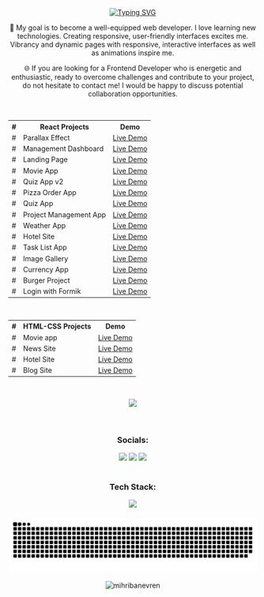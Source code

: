 <div align="center">
 <a href="https://github.com/MihribanEvren">
  <img src="https://readme-typing-svg.demolab.com?font=Fira+Code&size=28&duration=3000&pause=500&color=EB74FF&width=435&lines=Hello!%F0%9F%91%8B+I+am+Mihriban!;I+am+a+Frontend+Developer%F0%9F%AB%A7" alt="Typing SVG" />
 </a>
</div>

<div align="center">
<p>
🔭 My goal is to become a well-equipped web developer. I love learning new technologies. Creating responsive, user-friendly interfaces excites me. Vibrancy  and dynamic pages with responsive, interactive interfaces as well as animations inspire me.  
</p>
 <p>
🌐 If you are looking for a Frontend Developer who is energetic and enthusiastic, ready to overcome challenges and contribute to your project, do not hesitate to contact me! I would be happy to discuss potential collaboration opportunities.</p>
<div/>
 
<br/>

<div align="center">
<table>
  <tr>
    <th>#</th>
    <th>React Projects</th>
    <th>Demo</th>
  </tr>
 <tr>
    <td>#</td>
    <td>Parallax Effect</td>
    <td> <a href='https://ma-animations.netlify.app/' target='_blank'>Live Demo</a> </td>
  </tr>
 <tr>
    <td>#</td>
    <td>Management Dashboard</td>
    <td> <a href='https://cheerful-heliotrope-cd3f8e.netlify.app/' target='_blank'>Live Demo</a> </td>
  </tr>
 <tr>
    <td>#</td>
    <td>Landing Page</td>
    <td> <a href='https://collers-sneakers.netlify.app/' target='_blank'>Live Demo</a> </td>
  </tr>
 <tr>
    <td>#</td>
    <td>Movie App</td>
    <td> <a href='https://miovie-app.netlify.app/' target='_blank'>Live Demo</a> </td>
  </tr>
 <tr>
    <td>#</td>
    <td>Quiz App v2</td>
    <td> <a href='https://quiz-app-case.netlify.app' target='_blank'>Live Demo</a> </td>
  </tr>
 <tr>
    <td>#</td>
    <td>Pizza Order App</td>
    <td> <a href='https://pizzaorderreactapp.netlify.app/' target='_blank'>Live Demo</a> </td>
  </tr>
 <tr>
    <td>#</td>
    <td>Quiz App</td>
    <td> <a href='https://quiz-app-r-project.netlify.app/' target='_blank'>Live Demo</a> </td>
  </tr>
 <tr>
 <tr>
    <td>#</td>
    <td>Project Management App</td>
    <td> <a href='https://project-management-app-r.netlify.app/' target='_blank'>Live Demo</a> </td>
  </tr>
 <tr>
    <td>#</td>
    <td>Weather App</td>
    <td> <a href='https://ma-weather-app.netlify.app/' target='_blank'>Live Demo</a> </td>
  </tr>
 <tr>
    <td>#</td>
    <td>Hotel Site</td>
    <td> <a href='https://hotel-site-project.netlify.app/' target='_blank'>Live Demo</a> </td>
  </tr>
  <tr>
    <td>#</td>
    <td>Task List App</td>
    <td> <a href='https://ma-task-list-project.netlify.app/' target='_blank'>Live Demo</a> </td>
  </tr>
  <tr>
    <td>#</td>
    <td>Image Gallery</td>
    <td><a href='https://ma-image-gallery.netlify.app/' target='_blank'>Live Demo</a></td>
  </tr>
  <tr>
    <td>#</td>
    <td>Currency App</td>
    <td><a href='https://ma-currency-app.netlify.app/' target='_blank'>Live Demo</a></td>
  </tr>
 <tr>
    <td>#</td>
    <td>Burger Project</td>
    <td><a href='https://moorger-burger.netlify.app/' target='_blank'>Live Demo</a></td>
  </tr>
 <tr>
    <td>#</td>
    <td>Login with Formik</td>
    <td><a href='https://formik-login.netlify.app/' target='_blank'>Live Demo</a></td>
  </tr>
</table>
<div/>
 
<br/>
  
<div align="center">
<table>
  <tr>
    <th>#</th>
    <th>HTML-CSS Projects</th>
    <th>Demo</th>
  </tr>
  <tr>
    <td>#</td>
    <td>Movie app</td>
    <td> <a href='https://ma-movieapp-site.netlify.app/' target='_blank'>Live Demo</a> </td>
  </tr>
  <tr>
    <td>#</td>
    <td>News Site</td>
    <td><a href='https://ma-news-site.netlify.app/' target='_blank'>Live Demo</a></td>
  </tr>
  <tr>
    <td>#</td>
    <td>Hotel Site</td>
    <td><a href='https://ma-hotel-site.netlify.app/' target='_blank'>Live Demo</a></td>
  </tr>
  <tr>
    <td>#</td>
    <td>Blog Site</td>
    <td><a href='https://ma-blog-site.netlify.app/' target='_blank'>Live Demo</a></td>
  </tr>
</table>
<div/>

<br/>

<p align="center">
  <a href="#">
      <img src="https://api.visitorbadge.io/api/VisitorHit?user=MihribanEvren&repo=github-visitors-badge&countColor=%237B1E7A" />
   </a>
</p>

<br/>

<div align="center">
<h3 align="center">Socials:</h3>
<a href="https://www.linkedin.com/in/mihribanevren" target="blank"><img src="https://img.shields.io/badge/LinkedIn-0077B5?style=for-the-badge&logo=linkedin&logoColor=white" /></a>
<a href="https://x.com/fleraine_" target="blank"><img src="https://img.shields.io/badge/X-000?style=for-the-badge&logo=x" /></a>
<a href="https://instagram.com/mihribann_n" target="blank"><img src="https://img.shields.io/badge/-Instagram-%23E4405F?style=for-the-badge&logo=instagram&logoColor=white" /></a>
</div>

<br/>
<div align="center">
<h3 align="center">Tech Stack:</h3>
    <img src="https://skillicons.dev/icons?i=html,css,react,javascript,typescript,tailwind,bootstrap,express,mongodb,nodejs,redux,mysql,jquery" />
</div>

<br/>

<img alt="snake eating my contributions" src="https://raw.githubusercontent.com/salesp07/salesp07/output/github-contribution-grid-snake.svg" />

<br/>

<p><img align="center" src="https://github-readme-stats.vercel.app/api/top-langs?username=mihribanevren&show_icons=true&locale=en&layout=compact" alt="mihribanevren" /></p>

